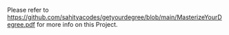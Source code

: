 Please refer to https://github.com/sahityacodes/getyourdegree/blob/main/MasterizeYourDegree.pdf for more info on this Project.
